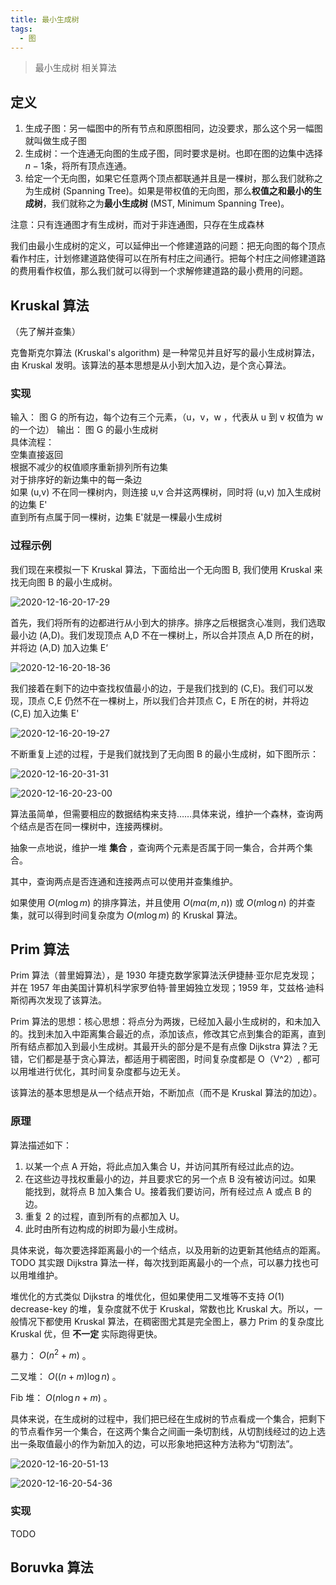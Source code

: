 ```yaml
---
title: 最小生成树
tags:
  - 图
---
```


> 最小生成树 相关算法

<!-- more -->

## 定义

1. 生成子图：另一幅图中的所有节点和原图相同，边没要求，那么这个另一幅图就叫做生成子图
2. 生成树：一个连通无向图的生成子图，同时要求是树。也即在图的边集中选择$n-1$条，将所有顶点连通。
3. 给定一个无向图，如果它任意两个顶点都联通并且是一棵树，那么我们就称之为生成树 (Spanning Tree)。如果是带权值的无向图，那么**权值之和最小的生成树**，我们就称之为**最小生成树** (MST, Minimum Spanning Tree)。

注意：只有连通图才有生成树，而对于非连通图，只存在生成森林

我们由最小生成树的定义，可以延伸出一个修建道路的问题：把无向图的每个顶点看作村庄，计划修建道路使得可以在所有村庄之间通行。把每个村庄之间修建道路的费用看作权值，那么我们就可以得到一个求解修建道路的最小费用的问题。

## Kruskal 算法

（先了解并查集）

克鲁斯克尔算法 (Kruskal's algorithm) 是一种常见并且好写的最小生成树算法，由 Kruskal 发明。该算法的基本思想是从小到大加入边，是个贪心算法。
### 实现

输入： 图 G 的所有边，每个边有三个元素，（u，v，w ，代表从 u 到 v 权值为 w 的一个边）
输出： 图 G 的最小生成树  
具体流程：  
空集直接返回  
根据不减少的权值顺序重新排列所有边集  
对于排序好的新边集中的每一条边  
如果 (u,v) 不在同一棵树内，则连接 u,v 合并这两棵树，同时将 (u,v) 加入生成树的边集 E'  
直到所有点属于同一棵树，边集 E'就是一棵最小生成树  

### 过程示例

我们现在来模拟一下 Kruskal 算法，下面给出一个无向图 B, 我们使用 Kruskal 来找无向图 B 的最小生成树。

![2020-12-16-20-17-29](https://raw.githubusercontent.com/fengwei2002/Pictures_02/master/img/2020-12-16-20-17-29.png)

首先，我们将所有的边都进行从小到大的排序。排序之后根据贪心准则，我们选取最小边 (A,D)。我们发现顶点 A,D 不在一棵树上，所以合并顶点 A,D 所在的树，并将边 (A,D) 加入边集 E‘

![2020-12-16-20-18-36](https://raw.githubusercontent.com/fengwei2002/Pictures_02/master/img/2020-12-16-20-18-36.png)

我们接着在剩下的边中查找权值最小的边，于是我们找到的 (C,E)。我们可以发现，顶点 C,E 仍然不在一棵树上，所以我们合并顶点 C，E 所在的树，并将边 (C,E) 加入边集 E'

![2020-12-16-20-19-27](https://raw.githubusercontent.com/fengwei2002/Pictures_02/master/img/2020-12-16-20-19-27.png)

不断重复上述的过程，于是我们就找到了无向图 B 的最小生成树，如下图所示：

![2020-12-16-20-31-31](https://raw.githubusercontent.com/fengwei2002/Pictures_02/master/img/2020-12-16-20-31-31.png)

![2020-12-16-20-23-00](https://raw.githubusercontent.com/fengwei2002/Pictures_02/master/img/2020-12-16-20-23-00.png)

算法虽简单，但需要相应的数据结构来支持……具体来说，维护一个森林，查询两个结点是否在同一棵树中，连接两棵树。

抽象一点地说，维护一堆 **集合** ，查询两个元素是否属于同一集合，合并两个集合。

其中，查询两点是否连通和连接两点可以使用并查集维护。

如果使用 $O(m\log m)$ 的排序算法，并且使用 $O(m\alpha(m, n))$ 或 $O(m\log n)$ 的并查集，就可以得到时间复杂度为 $O(m\log m)$ 的 Kruskal 算法。

## Prim 算法

Prim 算法（普里姆算法），是 1930 年捷克数学家算法沃伊捷赫·亚尔尼克发现；并在 1957 年由美国计算机科学家罗伯特·普里姆独立发现；1959 年，艾兹格·迪科斯彻再次发现了该算法。

Prim 算法的思想：核心思想：将点分为两拨，已经加入最小生成树的，和未加入的。找到未加入中距离集合最近的点，添加该点，修改其它点到集合的距离，直到所有结点都加入到最小生成树。其最开头的部分是不是有点像 Dijkstra 算法？无错，它们都是基于贪心算法，都适用于稠密图，时间复杂度都是 O（V^2）, 都可以用堆进行优化，其时间复杂度都与边无关。

该算法的基本思想是从一个结点开始，不断加点（而不是 Kruskal 算法的加边）。

### 原理

算法描述如下：

1. 以某一个点 A 开始，将此点加入集合 U，并访问其所有经过此点的边。
2. 在这些边寻找权重最小的边，并且要求它的另一个点 B 没有被访问过。如果 能找到，就将点 B 加入集合 U。接着我们要访问，所有经过点 A 或点 B 的边。
3. 重复 2 的过程，直到所有的点都加入 U。
4. 此时由所有边构成的树即为最小生成树。

具体来说，每次要选择距离最小的一个结点，以及用新的边更新其他结点的距离。
TODO
其实跟 Dijkstra 算法一样，每次找到距离最小的一个点，可以暴力找也可以用堆维护。

堆优化的方式类似 Dijkstra 的堆优化，但如果使用二叉堆等不支持 $O(1)$ decrease-key 的堆，复杂度就不优于 Kruskal，常数也比 Kruskal 大。所以，一般情况下都使用 Kruskal 算法，在稠密图尤其是完全图上，暴力 Prim 的复杂度比 Kruskal 优，但 **不一定** 实际跑得更快。

暴力： $O(n^2+m)$ 。

二叉堆： $O((n+m) \log n)$ 。

Fib 堆： $O(n \log n + m)$ 。

具体来说，在生成树的过程中，我们把已经在生成树的节点看成一个集合，把剩下的节点看作另一个集合，在这两个集合之间画一条切割线，从切割线经过的边上选出一条取值最小的作为新加入的边，可以形象地把这种方法称为“切割法”。

![2020-12-16-20-51-13](https://raw.githubusercontent.com/fengwei2002/Pictures_02/master/img/2020-12-16-20-51-13.png)

![2020-12-16-20-54-36](https://raw.githubusercontent.com/fengwei2002/Pictures_02/master/img/2020-12-16-20-54-36.png)

### 实现

TODO


## Boruvka 算法